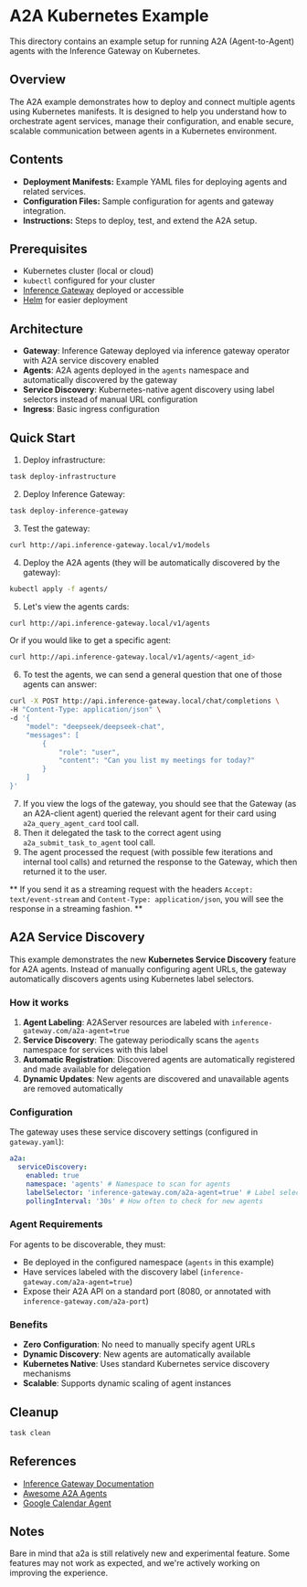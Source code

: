 # A2A Kubernetes Example

This directory contains an example setup for running A2A (Agent-to-Agent) agents with the Inference Gateway on Kubernetes.

## Overview

The A2A example demonstrates how to deploy and connect multiple agents using Kubernetes manifests. It is designed to help you understand how to orchestrate agent services, manage their configuration, and enable secure, scalable communication between agents in a Kubernetes environment.

## Contents

- **Deployment Manifests:** Example YAML files for deploying agents and related services.
- **Configuration Files:** Sample configuration for agents and gateway integration.
- **Instructions:** Steps to deploy, test, and extend the A2A setup.

## Prerequisites

- Kubernetes cluster (local or cloud)
- `kubectl` configured for your cluster
- [Inference Gateway](https://github.com/inference-gateway) deployed or accessible
- [Helm](https://helm.sh/) for easier deployment

## Architecture

- **Gateway**: Inference Gateway deployed via inference gateway operator with A2A service discovery enabled
- **Agents**: A2A agents deployed in the `agents` namespace and automatically discovered by the gateway
- **Service Discovery**: Kubernetes-native agent discovery using label selectors instead of manual URL configuration
- **Ingress**: Basic ingress configuration

## Quick Start

1. Deploy infrastructure:

```bash
task deploy-infrastructure
```

2. Deploy Inference Gateway:

```bash
task deploy-inference-gateway
```

3. Test the gateway:

```bash
curl http://api.inference-gateway.local/v1/models
```

4. Deploy the A2A agents (they will be automatically discovered by the gateway):

```bash
kubectl apply -f agents/
```

5. Let's view the agents cards:

```bash
curl http://api.inference-gateway.local/v1/agents
```

Or if you would like to get a specific agent:

```bash
curl http://api.inference-gateway.local/v1/agents/<agent_id>
```

6. To test the agents, we can send a general question that one of those agents can answer:

```bash
curl -X POST http://api.inference-gateway.local/chat/completions \
-H "Content-Type: application/json" \
-d '{
    "model": "deepseek/deepseek-chat",
    "messages": [
        {
            "role": "user",
            "content": "Can you list my meetings for today?"
        }
    ]
}'
```

7. If you view the logs of the gateway, you should see that the Gateway (as an A2A-client agent) queried the relevant agent for their card using `a2a_query_agent_card` tool call.
8. Then it delegated the task to the correct agent using `a2a_submit_task_to_agent` tool call.
9. The agent processed the request (with possible few iterations and internal tool calls) and returned the response to the Gateway, which then returned it to the user.

** If you send it as a streaming request with the headers `Accept: text/event-stream` and `Content-Type: application/json`, you will see the response in a streaming fashion. **

## A2A Service Discovery

This example demonstrates the new **Kubernetes Service Discovery** feature for A2A agents. Instead of manually configuring agent URLs, the gateway automatically discovers agents using Kubernetes label selectors.

### How it works

1. **Agent Labeling**: A2AServer resources are labeled with `inference-gateway.com/a2a-agent=true`
2. **Service Discovery**: The gateway periodically scans the `agents` namespace for services with this label
3. **Automatic Registration**: Discovered agents are automatically registered and made available for delegation
4. **Dynamic Updates**: New agents are discovered and unavailable agents are removed automatically

### Configuration

The gateway uses these service discovery settings (configured in `gateway.yaml`):

```yaml
a2a:
  serviceDiscovery:
    enabled: true
    namespace: 'agents' # Namespace to scan for agents
    labelSelector: 'inference-gateway.com/a2a-agent=true' # Label selector for agent services
    pollingInterval: '30s' # How often to check for new agents
```

### Agent Requirements

For agents to be discoverable, they must:

- Be deployed in the configured namespace (`agents` in this example)
- Have services labeled with the discovery label (`inference-gateway.com/a2a-agent=true`)
- Expose their A2A API on a standard port (8080, or annotated with `inference-gateway.com/a2a-port`)

### Benefits

- **Zero Configuration**: No need to manually specify agent URLs
- **Dynamic Discovery**: New agents are automatically available
- **Kubernetes Native**: Uses standard Kubernetes service discovery mechanisms
- **Scalable**: Supports dynamic scaling of agent instances

## Cleanup

```bash
task clean
```

## References

- [Inference Gateway Documentation](https://docs.inference-gateway.com/a2a)
- [Awesome A2A Agents](https://github.com/inference-gateway/awesome-a2a)
- [Google Calendar Agent](https://github.com/inference-gateway/google-calendar-agent)

## Notes

Bare in mind that a2a is still relatively new and experimental feature. Some features may not work as expected, and we're actively working on improving the experience.
